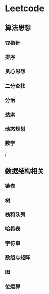 # Leetcode


## 算法思想
### 双指针
### 排序
### 贪心思想
### 二分查找
### 分治
### 搜索
### 动态规划
### 数学

/

## 数据结构相关
### 链表
### 树
### 栈和队列
### 哈希表
### 字符串
### 数组与矩阵
### 图
### 位运算


